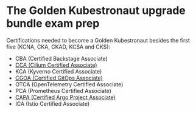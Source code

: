 # The Golden Kubestronaut upgrade bundle exam prep

Certifications needed to become a Golden Kubestronaut besides the first five (KCNA, CKA, CKAD, KCSA and CKS):

* CBA (Certified Backstage Associate)
* [CCA (Cilium Certified Associate)](CCA/README.md)
* KCA (Kyverno Certified Associate)
* [CGOA (Certified GitOps Associate)](CGOA/README.md)
* OTCA (OpenTelemetry Certified Associate)
* PCA (Prometheus Certified Associate)
* [CAPA (Certified Argo Project Associate)](CAPA/README.md)
* ICA (Istio Certified Associate)
